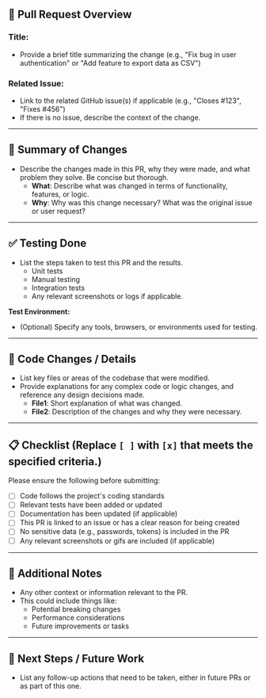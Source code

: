 ## 🚀 **Pull Request Overview**

### **Title:**

- Provide a brief title summarizing the change (e.g., "Fix bug in user authentication" or "Add feature to export data as CSV")

### **Related Issue:**

- Link to the related GitHub issue(s) if applicable (e.g., "Closes #123", "Fixes #456")
- If there is no issue, describe the context of the change.

---

## 📝 **Summary of Changes**

- Describe the changes made in this PR, why they were made, and what problem they solve. Be concise but thorough.
    - **What**: Describe what was changed in terms of functionality, features, or logic.
    - **Why**: Why was this change necessary? What was the original issue or user request?

---

## ✅ **Testing Done**

- List the steps taken to test this PR and the results.
    - Unit tests
    - Manual testing
    - Integration tests
    - Any relevant screenshots or logs if applicable.

**Test Environment:**

- (Optional) Specify any tools, browsers, or environments used for testing.

---

## 🔧 **Code Changes / Details**

- List key files or areas of the codebase that were modified.
- Provide explanations for any complex code or logic changes, and reference any design decisions made.
    - **File1**: Short explanation of what was changed.
    - **File2**: Description of the changes and why they were necessary.

---

## 📋 **Checklist (Replace `[ ]` with `[x]` that meets the specified criteria.)**

Please ensure the following before submitting:

- [ ] Code follows the project's coding standards
- [ ] Relevant tests have been added or updated
- [ ] Documentation has been updated (if applicable)
- [ ] This PR is linked to an issue or has a clear reason for being created
- [ ] No sensitive data (e.g., passwords, tokens) is included in the PR
- [ ] Any relevant screenshots or gifs are included (if applicable)

---

## 💬 **Additional Notes**

- Any other context or information relevant to the PR.
- This could include things like:
    - Potential breaking changes
    - Performance considerations
    - Future improvements or tasks

---

## 🔄 **Next Steps / Future Work**

- List any follow-up actions that need to be taken, either in future PRs or as part of this one.
